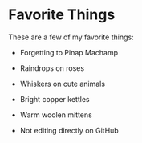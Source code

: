 # Favorite Things

These are a few of my favorite things:

- Forgetting to Pinap Machamp

- Raindrops on roses
- Whiskers on cute animals
- Bright copper kettles
- Warm woolen mittens
- Not editing directly on GitHub
